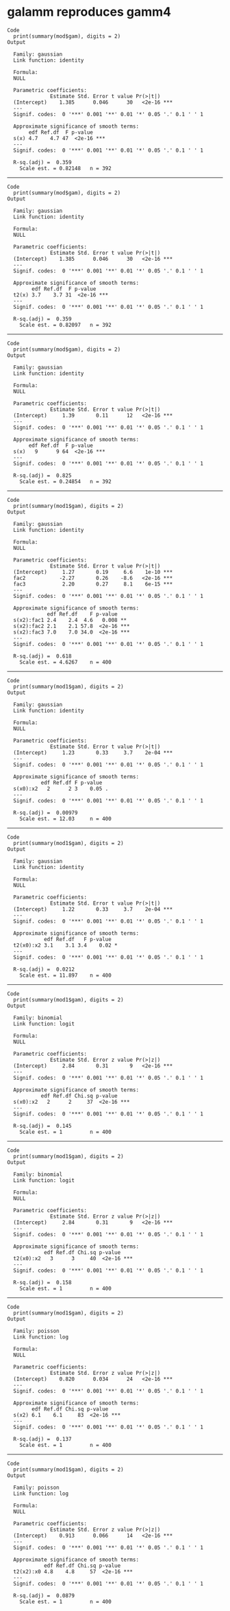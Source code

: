 # galamm reproduces gamm4

    Code
      print(summary(mod$gam), digits = 2)
    Output
      
      Family: gaussian 
      Link function: identity 
      
      Formula:
      NULL
      
      Parametric coefficients:
                  Estimate Std. Error t value Pr(>|t|)    
      (Intercept)    1.385      0.046      30   <2e-16 ***
      ---
      Signif. codes:  0 '***' 0.001 '**' 0.01 '*' 0.05 '.' 0.1 ' ' 1
      
      Approximate significance of smooth terms:
           edf Ref.df  F p-value    
      s(x) 4.7    4.7 47  <2e-16 ***
      ---
      Signif. codes:  0 '***' 0.001 '**' 0.01 '*' 0.05 '.' 0.1 ' ' 1
      
      R-sq.(adj) =  0.359   
        Scale est. = 0.82148   n = 392

---

    Code
      print(summary(mod$gam), digits = 2)
    Output
      
      Family: gaussian 
      Link function: identity 
      
      Formula:
      NULL
      
      Parametric coefficients:
                  Estimate Std. Error t value Pr(>|t|)    
      (Intercept)    1.385      0.046      30   <2e-16 ***
      ---
      Signif. codes:  0 '***' 0.001 '**' 0.01 '*' 0.05 '.' 0.1 ' ' 1
      
      Approximate significance of smooth terms:
            edf Ref.df  F p-value    
      t2(x) 3.7    3.7 31  <2e-16 ***
      ---
      Signif. codes:  0 '***' 0.001 '**' 0.01 '*' 0.05 '.' 0.1 ' ' 1
      
      R-sq.(adj) =  0.359   
        Scale est. = 0.82097   n = 392

---

    Code
      print(summary(mod$gam), digits = 2)
    Output
      
      Family: gaussian 
      Link function: identity 
      
      Formula:
      NULL
      
      Parametric coefficients:
                  Estimate Std. Error t value Pr(>|t|)    
      (Intercept)     1.39       0.11      12   <2e-16 ***
      ---
      Signif. codes:  0 '***' 0.001 '**' 0.01 '*' 0.05 '.' 0.1 ' ' 1
      
      Approximate significance of smooth terms:
           edf Ref.df  F p-value    
      s(x)   9      9 64  <2e-16 ***
      ---
      Signif. codes:  0 '***' 0.001 '**' 0.01 '*' 0.05 '.' 0.1 ' ' 1
      
      R-sq.(adj) =  0.825   
        Scale est. = 0.24854   n = 392

---

    Code
      print(summary(mod1$gam), digits = 2)
    Output
      
      Family: gaussian 
      Link function: identity 
      
      Formula:
      NULL
      
      Parametric coefficients:
                  Estimate Std. Error t value Pr(>|t|)    
      (Intercept)     1.27       0.19     6.6    1e-10 ***
      fac2           -2.27       0.26    -8.6   <2e-16 ***
      fac3            2.20       0.27     8.1    6e-15 ***
      ---
      Signif. codes:  0 '***' 0.001 '**' 0.01 '*' 0.05 '.' 0.1 ' ' 1
      
      Approximate significance of smooth terms:
                 edf Ref.df    F p-value    
      s(x2):fac1 2.4    2.4  4.6   0.008 ** 
      s(x2):fac2 2.1    2.1 57.8  <2e-16 ***
      s(x2):fac3 7.0    7.0 34.0  <2e-16 ***
      ---
      Signif. codes:  0 '***' 0.001 '**' 0.01 '*' 0.05 '.' 0.1 ' ' 1
      
      R-sq.(adj) =  0.618   
        Scale est. = 4.6267    n = 400

---

    Code
      print(summary(mod1$gam), digits = 2)
    Output
      
      Family: gaussian 
      Link function: identity 
      
      Formula:
      NULL
      
      Parametric coefficients:
                  Estimate Std. Error t value Pr(>|t|)    
      (Intercept)     1.23       0.33     3.7    2e-04 ***
      ---
      Signif. codes:  0 '***' 0.001 '**' 0.01 '*' 0.05 '.' 0.1 ' ' 1
      
      Approximate significance of smooth terms:
               edf Ref.df F p-value  
      s(x0):x2   2      2 3    0.05 .
      ---
      Signif. codes:  0 '***' 0.001 '**' 0.01 '*' 0.05 '.' 0.1 ' ' 1
      
      R-sq.(adj) =  0.00979   
        Scale est. = 12.03     n = 400

---

    Code
      print(summary(mod1$gam), digits = 2)
    Output
      
      Family: gaussian 
      Link function: identity 
      
      Formula:
      NULL
      
      Parametric coefficients:
                  Estimate Std. Error t value Pr(>|t|)    
      (Intercept)     1.22       0.33     3.7    2e-04 ***
      ---
      Signif. codes:  0 '***' 0.001 '**' 0.01 '*' 0.05 '.' 0.1 ' ' 1
      
      Approximate significance of smooth terms:
                edf Ref.df   F p-value  
      t2(x0):x2 3.1    3.1 3.4    0.02 *
      ---
      Signif. codes:  0 '***' 0.001 '**' 0.01 '*' 0.05 '.' 0.1 ' ' 1
      
      R-sq.(adj) =  0.0212   
        Scale est. = 11.897    n = 400

---

    Code
      print(summary(mod1$gam), digits = 2)
    Output
      
      Family: binomial 
      Link function: logit 
      
      Formula:
      NULL
      
      Parametric coefficients:
                  Estimate Std. Error z value Pr(>|z|)    
      (Intercept)     2.84       0.31       9   <2e-16 ***
      ---
      Signif. codes:  0 '***' 0.001 '**' 0.01 '*' 0.05 '.' 0.1 ' ' 1
      
      Approximate significance of smooth terms:
               edf Ref.df Chi.sq p-value    
      s(x0):x2   2      2     37  <2e-16 ***
      ---
      Signif. codes:  0 '***' 0.001 '**' 0.01 '*' 0.05 '.' 0.1 ' ' 1
      
      R-sq.(adj) =  0.145   
        Scale est. = 1         n = 400

---

    Code
      print(summary(mod1$gam), digits = 2)
    Output
      
      Family: binomial 
      Link function: logit 
      
      Formula:
      NULL
      
      Parametric coefficients:
                  Estimate Std. Error z value Pr(>|z|)    
      (Intercept)     2.84       0.31       9   <2e-16 ***
      ---
      Signif. codes:  0 '***' 0.001 '**' 0.01 '*' 0.05 '.' 0.1 ' ' 1
      
      Approximate significance of smooth terms:
                edf Ref.df Chi.sq p-value    
      t2(x0):x2   3      3     40  <2e-16 ***
      ---
      Signif. codes:  0 '***' 0.001 '**' 0.01 '*' 0.05 '.' 0.1 ' ' 1
      
      R-sq.(adj) =  0.158   
        Scale est. = 1         n = 400

---

    Code
      print(summary(mod1$gam), digits = 2)
    Output
      
      Family: poisson 
      Link function: log 
      
      Formula:
      NULL
      
      Parametric coefficients:
                  Estimate Std. Error z value Pr(>|z|)    
      (Intercept)    0.820      0.034      24   <2e-16 ***
      ---
      Signif. codes:  0 '***' 0.001 '**' 0.01 '*' 0.05 '.' 0.1 ' ' 1
      
      Approximate significance of smooth terms:
            edf Ref.df Chi.sq p-value    
      s(x2) 6.1    6.1     83  <2e-16 ***
      ---
      Signif. codes:  0 '***' 0.001 '**' 0.01 '*' 0.05 '.' 0.1 ' ' 1
      
      R-sq.(adj) =  0.137   
        Scale est. = 1         n = 400

---

    Code
      print(summary(mod1$gam), digits = 2)
    Output
      
      Family: poisson 
      Link function: log 
      
      Formula:
      NULL
      
      Parametric coefficients:
                  Estimate Std. Error z value Pr(>|z|)    
      (Intercept)    0.913      0.066      14   <2e-16 ***
      ---
      Signif. codes:  0 '***' 0.001 '**' 0.01 '*' 0.05 '.' 0.1 ' ' 1
      
      Approximate significance of smooth terms:
                edf Ref.df Chi.sq p-value    
      t2(x2):x0 4.8    4.8     57  <2e-16 ***
      ---
      Signif. codes:  0 '***' 0.001 '**' 0.01 '*' 0.05 '.' 0.1 ' ' 1
      
      R-sq.(adj) =  0.0879   
        Scale est. = 1         n = 400

